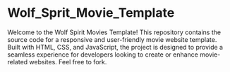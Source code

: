 # Wolf_Sprit_Movie_Template
Welcome to the Wolf Spirit Movies Template! This repository contains the source code for a responsive and user-friendly movie website template. Built with HTML, CSS, and JavaScript, the project is designed to provide a seamless experience for developers looking to create or enhance movie-related websites. Feel free to fork.
